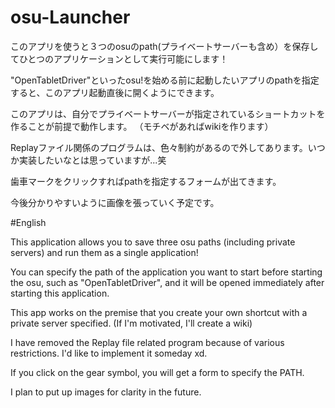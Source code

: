 # osu-Launcher


このアプリを使うと３つのosuのpath(プライベートサーバーも含め）を保存してひとつのアプリケーションとして実行可能にします！

"OpenTabletDriver"といったosu!を始める前に起動したいアプリのpathを指定すると、このアプリ起動直後に開くようにできます。

このアプリは、自分でプライベートサーバーが指定されているショートカットを作ることが前提で動作します。
（モチベがあればwikiを作ります）

Replayファイル関係のプログラムは、色々制約があるので外してあります。いつか実装したいなとは思っていますが...笑

歯車マークをクリックすればpathを指定するフォームが出てきます。

今後分かりやすいように画像を張っていく予定です。

#English

This application allows you to save three osu paths (including private servers) and run them as a single application!

You can specify the path of the application you want to start before starting the osu, such as "OpenTabletDriver", and it will be opened immediately after starting this application.

This app works on the premise that you create your own shortcut with a private server specified.
(If I'm motivated, I'll create a wiki)

I have removed the Replay file related program because of various restrictions. I'd like to implement it someday xd.

If you click on the gear symbol, you will get a form to specify the PATH.

I plan to put up images for clarity in the future.
